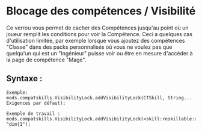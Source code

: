# Blocage des compétences / Visibilité

Ce verrou vous permet de cacher des Compétences jusqu'au point où un joueur remplit les conditions pour voir la Compétence. Ceci a quelques cas d'utilisation limitée, par exemple lorsque vous ajoutez des compétences "Classe" dans des packs personnalisés où vous ne voulez pas que quelqu'un qui est un "Ingénieur" puisse voir ou être en mesure d'accéder à la page de compétence "Mage".

## Syntaxe :

    Exemple:
    mods.compatskills.VisibilityLock.addVisibilityLock(CTSkill, String... Exigences par défaut);
    
    Exemple de travail :
    mods.compatskills.VisibilityLock.addVisibilityLock(<skill:reskillable:attack>, "dim|1");
